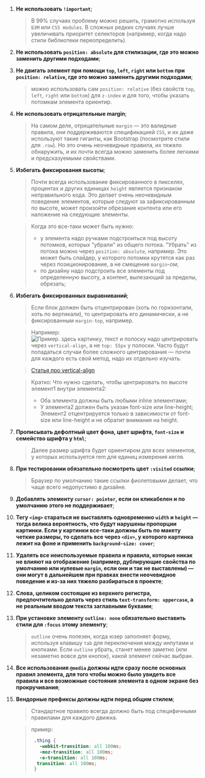 1. **Не использовать `!important`**;
    >В 99% случаях проблему можно решить, грамотно используя `БЭМ` или `CSS modules`. В сложных редких случаях лучше увеличивать приоритет селекторов (например, когда надо стили библиотеки переопределить).

2. **Не использовать `position: absolute` для стилизации, где это можно заменить другими подходами**;

3. **Не двигать элемент при помощи `top`, `left`, `right` или `bottom` при `position: relative`, где это можно заменить другими подходами**;
    > можно использовать сам `position: relative` (без свойств `top`, `left`, `right` или `bottom`) для `z-index` и для того, чтобы указать потомкам элемента ориентир.

4. **Не использовать отрицательные margin**;
    > На самом деле, отрицательные `margin` — это валидные правила, они поддерживаются спецификацией `CSS`, и их даже используют такие гиганты, как Bootstrap (посмотрите стили для `.row`).
    > Но это очень неочевидные правила, их тяжело обнаружить, и их почти всегда можно заменить более легкими и предсказуемыми свойствами.

5. **Избегать фиксирования высоты**;
    > Почти всегда использование фиксированного в пикселях, процентах и других единицах `height` является признаком неправильного кода. Это делает очень неочевидным поведение элементов, которые следуют за зафиксированным по высоте, может произойти обрезание контента или его наложение на следующие элементы.

    > Когда это все-таки может быть нужно:
    > + у элемента надо ручками подстроиться под высоту потомков, которых "убрали" из общего потока. "Убрать" из потока можно через `position: absolute`, например. Это может быть слайдер, у которого потомки крутятся как раз через позиционирование, а не смещение `margin`-ом;
    > + по дизайну надо подстроить все элементы под определенную высоту, а контент, вылезающий за пределы, обрезать;

6. **Избегать фиксированных выравниваний**;
    > Если блок должен быть отцентрирован (хоть по горизонтали, хоть по вертикали), то центрировать его динамически, а не фиксированным `margin-top`, например.

    > Например: <br>
    > ![Пример](https://user-images.githubusercontent.com/12808495/55335190-df687980-54c4-11e9-8623-13ecdb996ebc.png).
    > здесь картинку, текст и полоску надо центрировать через `vertical-align`, а не `top: 55px` у полоски.
    > Часто будут попадаться случаи более сложного центрирования — почти для каждого есть свой метод, надо их отдельно изучать.

    > [Статья про vertical-align](http://web-standards.ru/articles/vertical-align/)

    > Кратко:
    > Что нужно сделать, чтобы центрировать по высоте элемент1 внутри элемента2:
    > * Оба элемента должны быть любыми inline элементами;
    > * У элемента2 должен быть указан font-size или line-height;   
    > Элемент2 отцентрируется только в зависимости от font-size или line-height и не обратит внимания на height.

7. **Прописывать дефолтный цвет фона, цвет шрифта, `font-size` и семейство шрифта у `html`**;
    > Далее размер шрифта будет ориентиром для всех элементов, у которых используется rem для единиц измерения кегля.

8. **При тестировании обязательно посмотреть цвет `:visited` ссылки**;
    > Браузер по умолчанию такие ссылки фиолетовыми делает, что чаще всего недопустимо в дизайне.

9. **Добавлять элементу `cursor: pointer`, если он кликабелен и по умолчанию этого не поддерживает**;

10. **Тегу `<img>` стараться не выставлять одновременно `width` и `height` — тогда велика вероятность, что будут нарушены пропорции картинки. Если у картинки все-таки должны быть по макету четкие размеры, то сделать все через `<div>`, у которого картинка лежит на фоне и применить `background-size: cover`**;

11. **Удалять все неиспользуемые правила и правила, которые никак не влияют на отображение (например, дублирующие свойства по умолчанию или нулевые `margin`, если они и так не выставлены) — они могут в дальнейшем при правках внести неочевидное поведение и из-за них тяжело разбираться в проекте**;

12. **Слова, целиком состоящие из верхнего регистра, предпочтительно делать через стиль `text-transform: uppercase`, а не реальным вводом текста заглавными буквами**;

13. **При установке элементу `outline: none` обязательно выставить стили для `:focus` этому элементу**;
    > `outline` очень полезен, когда юзер заполняет форму, используя клавишу `tab` для переключения между инпутами и кнопками. Если `outline` убрать, станет менее заметно (или незаметно вовсе для кнопок), какой элемент сейчас выбран.

14. **Все использования `@media` должны идти сразу после основных правил элемента, для того чтобы можно было увидеть все правила и все возможные состояния элемента в одном экране без прокручивания**;

15. **Вендорные префиксы должны идти перед общим стилем**;
    > Стандартное правило всегда должно быть под специфичными правилами для каждого движка.

    >пример:
    > ```css
    >  .thing {
    >    -webkit-transition: all 100ms;
    >    -moz-transition: all 100ms;
    >    -o-transition: all 100ms;
    >   transition: all 100ms;
    >  }
    >   ```


